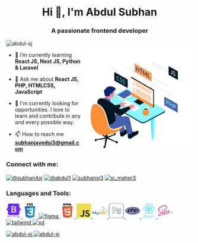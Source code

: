 <h1 align="center">Hi 👋, I'm Abdul Subhan</h1>
<h3 align="center">A passionate frontend developer</h3>
<img align="right" alt="Coding" width="300" src="91382-web-development.gif">

<p align="left"> <img src="https://komarev.com/ghpvc/?username=abdul-sj&label=Profile%20views&color=0e75b6&style=flat" alt="abdul-sj" /> </p>

- 🌱 I’m currently learning **React JS, Next JS, Python & Laravel**

- 💬 Ask me about **React JS, PHP, HTMLCSS, JavaScript**

- 👯 I'm currently looking for opportunities. I love to learn and contribute in any and every possible way.

- 📫 How to reach me **subhanjavedsj3@gmail.com**

<h3 align="left">Connect with me:</h3>
<p align="left">
<a href="https://codepen.io/@subhan4sj" target="blank"><img align="center" src="https://raw.githubusercontent.com/rahuldkjain/github-profile-readme-generator/master/src/images/icons/Social/codepen.svg" alt="@subhan4sj" height="30" width="40" /></a>
<a href="https://dev.to/@abdul1" target="blank"><img align="center" src="https://raw.githubusercontent.com/rahuldkjain/github-profile-readme-generator/master/src/images/icons/Social/devto.svg" alt="@abdul1" height="30" width="40" /></a>
<a href="https://twitter.com/subhansj3" target="blank"><img align="center" src="https://raw.githubusercontent.com/rahuldkjain/github-profile-readme-generator/master/src/images/icons/Social/twitter.svg" alt="subhansj3" height="30" width="40" /></a>
<a href="https://instagram.com/sj_maher3" target="blank"><img align="center" src="https://raw.githubusercontent.com/rahuldkjain/github-profile-readme-generator/master/src/images/icons/Social/instagram.svg" alt="sj_maher3" height="30" width="40" /></a>
</p>

<h3 align="left">Languages and Tools:</h3>
<p align="left"> <a href="https://getbootstrap.com" target="_blank" rel="noreferrer"> <img src="https://raw.githubusercontent.com/devicons/devicon/master/icons/bootstrap/bootstrap-plain-wordmark.svg" alt="bootstrap" width="40" height="40"/> </a> <a href="https://www.w3schools.com/css/" target="_blank" rel="noreferrer"> <img src="https://raw.githubusercontent.com/devicons/devicon/master/icons/css3/css3-original-wordmark.svg" alt="css3" width="40" height="40"/> </a> <a href="https://www.figma.com/" target="_blank" rel="noreferrer"> <img src="https://www.vectorlogo.zone/logos/figma/figma-icon.svg" alt="figma" width="40" height="40"/> </a> <a href="https://www.w3.org/html/" target="_blank" rel="noreferrer"> <img src="https://raw.githubusercontent.com/devicons/devicon/master/icons/html5/html5-original-wordmark.svg" alt="html5" width="40" height="40"/> </a> <a href="https://developer.mozilla.org/en-US/docs/Web/JavaScript" target="_blank" rel="noreferrer"> <img src="https://raw.githubusercontent.com/devicons/devicon/master/icons/javascript/javascript-original.svg" alt="javascript" width="40" height="40"/> </a> <a href="https://www.mysql.com/" target="_blank" rel="noreferrer"> <img src="https://raw.githubusercontent.com/devicons/devicon/master/icons/mysql/mysql-original-wordmark.svg" alt="mysql" width="40" height="40"/> </a> <a href="https://www.photoshop.com/en" target="_blank" rel="noreferrer"> <img src="https://raw.githubusercontent.com/devicons/devicon/master/icons/photoshop/photoshop-line.svg" alt="photoshop" width="40" height="40"/> </a> <a href="https://www.php.net" target="_blank" rel="noreferrer"> <img src="https://raw.githubusercontent.com/devicons/devicon/master/icons/php/php-original.svg" alt="php" width="40" height="40"/> </a> <a href="https://reactjs.org/" target="_blank" rel="noreferrer"> <img src="https://raw.githubusercontent.com/devicons/devicon/master/icons/react/react-original-wordmark.svg" alt="react" width="40" height="40"/> </a> <a href="https://sass-lang.com" target="_blank" rel="noreferrer"> <img src="https://raw.githubusercontent.com/devicons/devicon/master/icons/sass/sass-original.svg" alt="sass" width="40" height="40"/> </a> <a href="https://tailwindcss.com/" target="_blank" rel="noreferrer"> <img src="https://www.vectorlogo.zone/logos/tailwindcss/tailwindcss-icon.svg" alt="tailwind" width="40" height="40"/> </a> <a href="https://www.adobe.com/products/xd.html" target="_blank" rel="noreferrer"> <img src="https://cdn.worldvectorlogo.com/logos/adobe-xd.svg" alt="xd" width="40" height="40"/> </a> </p>

<a href="https://github.com/Abdul-SJ">
  <img height="180em" src="https://github-readme-stats.vercel.app/api/top-langs?username=abdul-sj&show_icons=true&locale=en&layout=compact" alt="abdul-sj" />
  <img height="180em" src="https://github-readme-stats.vercel.app/api?username=abdul-sj&show_icons=true&locale=en" alt="abdul-sj" />
</a>

<p></p>

<p>&nbsp;</p>

